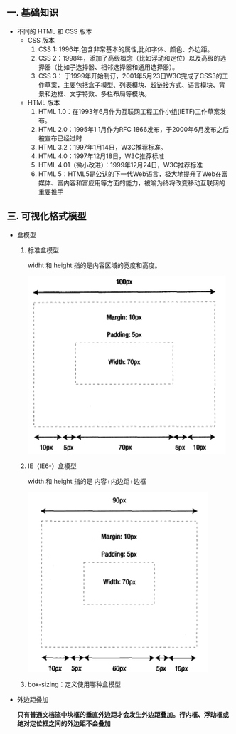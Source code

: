 ## 一. 基础知识

* 不同的 HTML 和 CSS 版本
  * CSS 版本
    1. CSS 1: 1996年,包含非常基本的属性,比如字体、颜色、外边距。
    2. CSS 2：1998年，添加了高级概念（比如浮动和定位）以及高级的选择器（比如子选择器、相邻选择器和通用选择器）。
    3. CSS 3： 于1999年开始制订，2001年5月23日W3C完成了CSS3的工作草案，主要包括盒子模型、列表模块、[超链接](https://baike.baidu.com/item/超链接/97857)方式、语言模块、背景和边框、文字特效、多栏布局等模块。
  * HTML 版本
    1. HTML 1.0：在1993年6月作为互联网工程工作小组(IETF)工作草案发布。 
    2. HTML 2.0：1995年1 1月作为RFC 1866发布，于2000年6月发布之后被宣布已经过时
    3. HTML 3.2：1997年1月14日，W3C推荐标准。
    4. HTML 4.0：1997年12月18日，W3C推荐标准
    5. HTML 4.01（微小改进）：1999年12月24日，W3C推荐标准
    6. HTML 5：HTML5是公认的下一代Web语言，极大地提升了Web在富媒体、富内容和富应用等方面的能力，被喻为终将改变移动互联网的重要推手



## 三. 可视化格式模型

* 盒模型

  1. 标准盒模型

     widht 和 height 指的是内容区域的宽度和高度。

     ![image-20200306103216745](..\image\正常盒模型.png)

  2. IE（IE6-）盒模型

     width 和 height 指的是 内容+内边距+边框

     ![image-20200306103514448](..\image\IE盒模型.png)

  3. box-sizing：定义使用哪种盒模型

* 外边距叠加

  **只有普通文档流中块框的垂直外边距才会发生外边距叠加。行内框、浮动框或绝对定位框之间的外边距不会叠加**